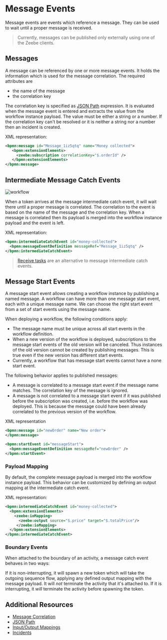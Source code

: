 # Message Events

Message events are events which reference a message. They can be used to wait until a proper message is received.

> Currently, messages can be published only externally using one of the Zeebe clients.

## Messages

A message can be referenced by one or more message events. It holds the information which is used for the message correlation. The required attributes are

* the name of the message
* the correlation key

The correlation key is specified as [JSON Path](reference/json-conditions.html) expression. It is evaluated when the message event is entered and extracts the value from the workflow instance payload. The value must be either a string or a number. If the correlation key can't be resolved or it is neither a string nor a number then an incident is created.

XML representation:

```xml
<bpmn:message id="Message_1iz5qtq" name="Money collected">
   <bpmn:extensionElements>
     <zeebe:subscription correlationKey="$.orderId" />
   </bpmn:extensionElements>
</bpmn:message>
```

## Intermediate Message Catch Events

![workflow](/bpmn-workflows/message-catch-event-example.png)

When a token arrives at the message intermediate catch event, it will wait there until a proper message is correlated. The correlation to the event is based on the name of the message and the correlation key. When a message is correlated then its payload is merged into the workflow instance payload and the event is left.

XML representation:

```xml
<bpmn:intermediateCatchEvent id="money-collected">
  <bpmn:messageEventDefinition messageRef="Message_1iz5qtq" />
</bpmn:intermediateCatchEvent>
```

> [Receive tasks](/bpmn-workflows/receive-tasks.html) are an alternative to message intermediate catch events.

## Message Start Events

A message start event allows creating a workflow instance by publishing a named message.
A workflow can have more than one message start event, each with a unique message name.
We can choose the right start event from a set of start events using the message name.

When deploying a workflow, the following conditions apply:
* The message name must be unique across all start events in the workflow definition.
* When a new version of the workflow is deployed, subscriptions to the message start events of the old version will be canceled. Thus instances of the old version cannot be created by publishing messages. This is true even if the new version has different start events.
* Currently, a workflow that has message start events cannot have a none start event.

The following behavior applies to published messages:
* A message is correlated to a message start event if the message name matches. The correlation key of the message is ignored.
* A message is not correlated to a message start event if it was published before the subscription was created, i.e. before the workflow was deployed. This is because the message could have been already correlated to the previous version of the workflow.

XML representation

```xml
<bpmn:message id="newOrder" name="New order">
</bpmn:message>

<bpmn:startEvent id="messageStart">
  <bpmn:messageEventDefinition messageRef="newOrder" />
</bpmn:startEvent>
```

### Payload Mapping

By default, the complete message payload is merged into the workflow instance payload. This behavior can be customized by defining an output mapping at the intermediate catch event.

XML representation:

```xml
<bpmn:intermediateCatchEvent id="money-collected">
  <bpmn:extensionElements>
    <zeebe:ioMapping>
      <zeebe:output source="$.price" target="$.totalPrice"/>
     </zeebe:ioMapping>
  </bpmn:extensionElements>
</bpmn:intermediateCatchEvent>
```

### Boundary Events

When attached to the boundary of an activity, a message catch event behaves in two ways:

If it is non-interrupting, it will spawn a new token which will take the outgoing sequence flow, applying any defined output mapping with the message payload. It will *not* terminate the activity that it's attached to.
If it is interrupting, it *will* terminate the activity before spawning the token.

## Additional Resources

* [Message Correlation](reference/message-correlation.html)
* [JSON Path](reference/json-conditions.html)
* [Input/Output Mappings](/bpmn-workflows/data-flow.html#inputoutput-mappings)
* [Incidents](/reference/incidents.html)
